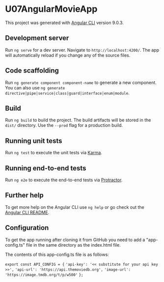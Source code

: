 # U07AngularMovieApp

This project was generated with [Angular CLI](https://github.com/angular/angular-cli) version 9.0.3.

## Development server

Run `ng serve` for a dev server. Navigate to `http://localhost:4200/`. The app will automatically reload if you change any of the source files.

## Code scaffolding

Run `ng generate component component-name` to generate a new component. You can also use `ng generate directive|pipe|service|class|guard|interface|enum|module`.

## Build

Run `ng build` to build the project. The build artifacts will be stored in the `dist/` directory. Use the `--prod` flag for a production build.

## Running unit tests

Run `ng test` to execute the unit tests via [Karma](https://karma-runner.github.io).

## Running end-to-end tests

Run `ng e2e` to execute the end-to-end tests via [Protractor](http://www.protractortest.org/).

## Further help

To get more help on the Angular CLI use `ng help` or go check out the [Angular CLI README](https://github.com/angular/angular-cli/blob/master/README.md).

## Configuration

To get the app running after cloning it from GitHub you need to add a "app-config.ts" file in the same directory as the index.html file.

The contents of this app-config.ts file is as follows:

`export const API_CONFIG = {`
`'api-key': '<< substitute for your api key >>',`
`'api-url': 'https://api.themoviedb.org',`
`'image-url': 'https://image.tmdb.org/t/p/w500'`
`};`
